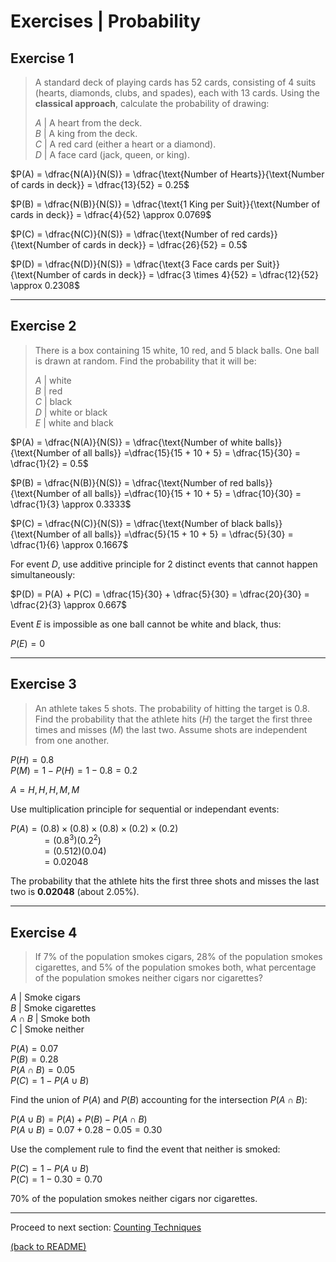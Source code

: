 # Exercises | Probability

## Exercise 1

>A standard deck of playing cards has 52 cards, consisting of 4 suits (hearts, diamonds, clubs, and spades), each with 13 cards. Using the **classical approach**, calculate the probability of drawing:
>
>$A$ | A heart from the deck.  
>$B$ | A king from the deck.  
>$C$ | A red card (either a heart or a diamond).  
>$D$ | A face card (jack, queen, or king).  

$P(A) = \dfrac{N(A)}{N(S)} = \dfrac{\text{Number of Hearts}}{\text{Number of cards in deck}} = \dfrac{13}{52} = 0.25$

$P(B) = \dfrac{N(B)}{N(S)} = \dfrac{\text{1 King per Suit}}{\text{Number of cards in deck}} = \dfrac{4}{52} \approx 0.0769$

$P(C) = \dfrac{N(C)}{N(S)} = \dfrac{\text{Number of red cards}}{\text{Number of cards in deck}} = \dfrac{26}{52} = 0.5$

$P(D) = \dfrac{N(D)}{N(S)} = \dfrac{\text{3 Face cards per Suit}}{\text{Number of cards in deck}} = \dfrac{3 \times 4}{52} = \dfrac{12}{52} \approx 0.2308$

---

## Exercise 2

>There is a box containing 15 white, 10 red, and 5 black balls. One ball is drawn at random. Find the probability that it will be:  
>
>$A$ | white  
>$B$ | red  
>$C$ | black  
>$D$ | white or black  
>$E$ | white and black  

$P(A) = \dfrac{N(A)}{N(S)} = \dfrac{\text{Number of white balls}}{\text{Number of all balls}} =\dfrac{15}{15 + 10 + 5} = \dfrac{15}{30} = \dfrac{1}{2} = 0.5$

$P(B) = \dfrac{N(B)}{N(S)} = \dfrac{\text{Number of red balls}}{\text{Number of all balls}} =\dfrac{10}{15 + 10 + 5} = \dfrac{10}{30} = \dfrac{1}{3} \approx 0.3333$

$P(C) = \dfrac{N(C)}{N(S)} = \dfrac{\text{Number of black balls}}{\text{Number of all balls}} =\dfrac{5}{15 + 10 + 5} = \dfrac{5}{30} = \dfrac{1}{6} \approx 0.1667$

For event $D$, use additive principle for 2 distinct events that cannot happen simultaneously:

$P(D) = P(A) + P(C) = \dfrac{15}{30} + \dfrac{5}{30} = \dfrac{20}{30} = \dfrac{2}{3} \approx 0.667$

Event $E$ is impossible as one ball cannot be white and black, thus:

$P(E) = 0$

---

## Exercise 3

>An athlete takes 5 shots. The probability of hitting the target is 0.8. Find the probability that the athlete hits ($H$) the target the first three times and misses ($M$) the last two. Assume shots are independent from one another.

$P(H) = 0.8$  
$P(M) = 1 - P(H) = 1 - 0.8 = 0.2$  

$A = H, H, H, M, M$

Use multiplication principle for sequential or independant events:

$P(A) = (0.8) \times (0.8) \times (0.8) \times (0.2) \times (0.2)$  
$\quad \quad \quad = (0.8^3)(0.2^2)$  
$\quad \quad \quad = (0.512)(0.04)$  
$\quad \quad \quad = 0.02048$

The probability that the athlete hits the first three shots and misses the last two is **0.02048** (about 2.05%).

---

## Exercise 4

>If 7% of the population smokes cigars, 28% of the population smokes cigarettes, and 5% of the population smokes both, what percentage of the population smokes neither cigars nor cigarettes?

$A$ | Smoke cigars  
$B$ | Smoke cigarettes  
$A \cap B$ | Smoke both  
$C$ | Smoke neither  

$P(A) = 0.07$  
$P(B) = 0.28$  
$P(A \cap B) = 0.05$  
$P(C) = 1 - P(A \cup B)$  

Find the union of $P(A)$ and $P(B)$ accounting for the intersection $P(A \cap B)$:

$P(A \cup B) = P(A) + P(B) - P(A \cap B)$  
$P(A \cup B) = 0.07 + 0.28 - 0.05 = 0.30$

Use the complement rule to find the event that neither is smoked:

$P(C) = 1 - P(A \cup B)$  
$P(C) = 1 - 0.30 = 0.70$

70% of the population smokes neither cigars nor cigarettes.

---

Proceed to next section: [Counting Techniques](/s01_probability_intro/counting-techniques.md)

[(back to README)](/README.md)
